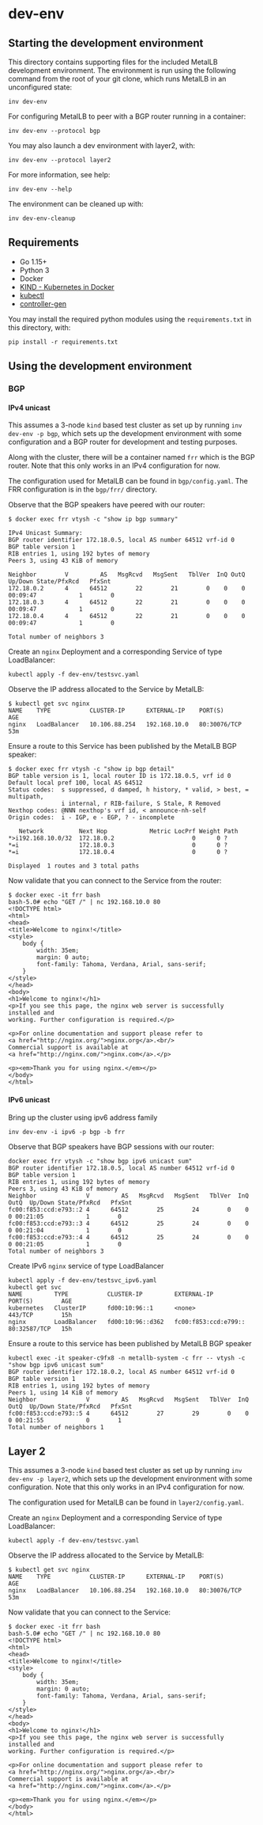 # dev-env

## Starting the development environment

This directory contains supporting files for the included MetalLB development
environment. The environment is run using the following command from the root
of your git clone, which runs MetalLB in an unconfigured state:

```
inv dev-env
```

For configuring MetalLB to peer with a BGP router running
in a container:

```
inv dev-env --protocol bgp
```

You may also launch a dev environment with layer2, with:

```
inv dev-env --protocol layer2
```

For more information, see help:

```
inv dev-env --help
```

The environment can be cleaned up with:

```
inv dev-env-cleanup
```

## Requirements

* Go 1.15+
* Python 3
* Docker
* [KIND - Kubernetes in Docker](https://kind.sigs.k8s.io/docs/user/quick-start/)
* [kubectl](https://kubernetes.io/docs/tasks/tools/install-kubectl-linux/)
* [controller-gen](https://book.kubebuilder.io/reference/controller-gen.html)

You may install the required python modules using the `requirements.txt` in this directory, with:

```
pip install -r requirements.txt
```

## Using the development environment

### BGP

#### IPv4 unicast

This assumes a 3-node `kind` based test cluster as set up by running `inv
dev-env -p bgp`, which sets up the development environment with some
configuration and a BGP router for development and testing purposes.

Along with the cluster, there will be a container named `frr` which is the BGP
router. Note that this only works in an IPv4 configuration for now.

The configuration used for MetalLB can be found in `bgp/config.yaml`. The FRR
configuration is in the `bgp/frr/` directory.

Observe that the BGP speakers have peered with our router:

```
$ docker exec frr vtysh -c "show ip bgp summary"

IPv4 Unicast Summary:
BGP router identifier 172.18.0.5, local AS number 64512 vrf-id 0
BGP table version 1
RIB entries 1, using 192 bytes of memory
Peers 3, using 43 KiB of memory

Neighbor        V         AS   MsgRcvd   MsgSent   TblVer  InQ OutQ  Up/Down State/PfxRcd   PfxSnt
172.18.0.2      4      64512        22        21        0    0    0 00:09:47            1        0
172.18.0.3      4      64512        22        21        0    0    0 00:09:47            1        0
172.18.0.4      4      64512        22        21        0    0    0 00:09:47            1        0

Total number of neighbors 3
```

Create an `nginx` Deployment and a corresponding Service of type LoadBalancer:

```
kubectl apply -f dev-env/testsvc.yaml
```

Observe the IP address allocated to the Service by MetalLB:

```
$ kubectl get svc nginx
NAME    TYPE           CLUSTER-IP      EXTERNAL-IP    PORT(S)        AGE
nginx   LoadBalancer   10.106.88.254   192.168.10.0   80:30076/TCP   53m
```

Ensure a route to this Service has been published by the MetalLB BGP speaker:

```
$ docker exec frr vtysh -c "show ip bgp detail"
BGP table version is 1, local router ID is 172.18.0.5, vrf id 0
Default local pref 100, local AS 64512
Status codes:  s suppressed, d damped, h history, * valid, > best, = multipath,
               i internal, r RIB-failure, S Stale, R Removed
Nexthop codes: @NNN nexthop's vrf id, < announce-nh-self
Origin codes:  i - IGP, e - EGP, ? - incomplete

   Network          Next Hop            Metric LocPrf Weight Path
*>i192.168.10.0/32  172.18.0.2                      0      0 ?
*=i                 172.18.0.3                      0      0 ?
*=i                 172.18.0.4                      0      0 ?

Displayed  1 routes and 3 total paths
```

Now validate that you can connect to the Service from the router:

```
$ docker exec -it frr bash
bash-5.0# echo "GET /" | nc 192.168.10.0 80
<!DOCTYPE html>
<html>
<head>
<title>Welcome to nginx!</title>
<style>
    body {
        width: 35em;
        margin: 0 auto;
        font-family: Tahoma, Verdana, Arial, sans-serif;
    }
</style>
</head>
<body>
<h1>Welcome to nginx!</h1>
<p>If you see this page, the nginx web server is successfully installed and
working. Further configuration is required.</p>

<p>For online documentation and support please refer to
<a href="http://nginx.org/">nginx.org</a>.<br/>
Commercial support is available at
<a href="http://nginx.com/">nginx.com</a>.</p>

<p><em>Thank you for using nginx.</em></p>
</body>
</html>
```

#### IPv6 unicast

Bring up the cluster using ipv6 address family
```
inv dev-env -i ipv6 -p bgp -b frr
```

Observe that BGP speakers have BGP sessions with our router:
```
docker exec frr vtysh -c "show bgp ipv6 unicast sum"
BGP router identifier 172.18.0.5, local AS number 64512 vrf-id 0
BGP table version 1
RIB entries 1, using 192 bytes of memory
Peers 3, using 43 KiB of memory
Neighbor              V         AS   MsgRcvd   MsgSent   TblVer  InQ OutQ  Up/Down State/PfxRcd   PfxSnt
fc00:f853:ccd:e793::2 4      64512        25        24        0    0    0 00:21:05            1        0
fc00:f853:ccd:e793::3 4      64512        25        24        0    0    0 00:21:04            1        0
fc00:f853:ccd:e793::4 4      64512        25        24        0    0    0 00:21:05            1        0
Total number of neighbors 3
```

Create IPv6 `nginx` service of type LoadBalancer

```
kubectl apply -f dev-env/testsvc_ipv6.yaml
kubectl get svc
NAME         TYPE           CLUSTER-IP         EXTERNAL-IP            PORT(S)        AGE
kubernetes   ClusterIP      fd00:10:96::1      <none>                 443/TCP        15h
nginx        LoadBalancer   fd00:10:96::d362   fc00:f853:ccd:e799::   80:32587/TCP   15h
```

Ensure a route to this service has been published by MetalLB BGP speaker

```
kubectl exec -it speaker-c9fx8 -n metallb-system -c frr -- vtysh -c "show bgp ipv6 unicast sum"
BGP router identifier 172.18.0.2, local AS number 64512 vrf-id 0
BGP table version 1
RIB entries 1, using 192 bytes of memory
Peers 1, using 14 KiB of memory
Neighbor              V         AS   MsgRcvd   MsgSent   TblVer  InQ OutQ  Up/Down State/PfxRcd   PfxSnt
fc00:f853:ccd:e793::5 4      64512        27        29        0    0    0 00:21:55            0        1
Total number of neighbors 1
```

## Layer 2

This assumes a 3-node `kind` based test cluster as set up by running `inv
dev-env -p layer2`, which sets up the development environment with some
configuration. Note that this only works in an IPv4 configuration for now.

The configuration used for MetalLB can be found in `layer2/config.yaml`.

Create an `nginx` Deployment and a corresponding Service of type LoadBalancer:

```
kubectl apply -f dev-env/testsvc.yaml
```

Observe the IP address allocated to the Service by MetalLB:

```
$ kubectl get svc nginx
NAME    TYPE           CLUSTER-IP      EXTERNAL-IP    PORT(S)        AGE
nginx   LoadBalancer   10.106.88.254   192.168.10.0   80:30076/TCP   53m
```

Now validate that you can connect to the Service:

```
$ docker exec -it frr bash
bash-5.0# echo "GET /" | nc 192.168.10.0 80
<!DOCTYPE html>
<html>
<head>
<title>Welcome to nginx!</title>
<style>
    body {
        width: 35em;
        margin: 0 auto;
        font-family: Tahoma, Verdana, Arial, sans-serif;
    }
</style>
</head>
<body>
<h1>Welcome to nginx!</h1>
<p>If you see this page, the nginx web server is successfully installed and
working. Further configuration is required.</p>

<p>For online documentation and support please refer to
<a href="http://nginx.org/">nginx.org</a>.<br/>
Commercial support is available at
<a href="http://nginx.com/">nginx.com</a>.</p>

<p><em>Thank you for using nginx.</em></p>
</body>
</html>
```
